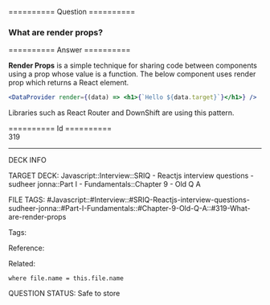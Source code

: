 ========== Question ==========  

### What are render props?  

========== Answer ==========  

**Render Props** is a simple technique for sharing code between components using a prop whose value is a function. The below component uses render prop which returns a React element.

```jsx
<DataProvider render={(data) => <h1>{`Hello ${data.target}`}</h1>} />
```

Libraries such as React Router and DownShift are using this pattern.

========== Id ==========  
319

---

DECK INFO

TARGET DECK: Javascript::Interview::SRIQ - Reactjs interview questions - sudheer jonna::Part I - Fundamentals::Chapter 9 - Old Q A

FILE TAGS: #Javascript::#Interview::#SRIQ-Reactjs-interview-questions-sudheer-jonna::#Part-I-Fundamentals::#Chapter-9-Old-Q-A::#319-What-are-render-props

Tags:

Reference:

Related:

```dataview
where file.name = this.file.name
```
QUESTION STATUS: Safe to store
